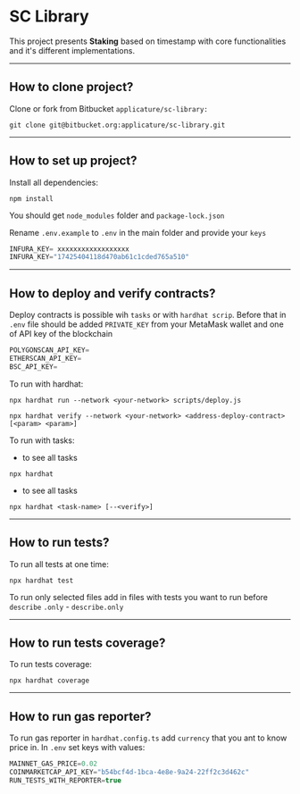 # SC Library

This project presents **Staking** based on timestamp with core functionalities and it's different implementations.

---

## How to clone project?
Clone or fork from Bitbucket `applicature/sc-library:`

```
git clone git@bitbucket.org:applicature/sc-library.git
```

---

## How to set up project?
Install all dependencies:
```
npm install 
```
You should get `node_modules` folder and `package-lock.json`

Rename `.env.example` to `.env` in the main folder and provide your `keys`
```jsx
INFURA_KEY= xxxxxxxxxxxxxxxxxx
INFURA_KEY="17425404118d470ab61c1cded765a510"
```

---

## How to deploy and verify contracts?
Deploy contracts is possible wih `tasks` or with `hardhat scrip`. Before that in `.env` file should be added `PRIVATE_KEY` from your MetaMask wallet and one of API key of the blockchain
```jsx
POLYGONSCAN_API_KEY=
ETHERSCAN_API_KEY=
BSC_API_KEY=
```

To run with hardhat:

```
npx hardhat run --network <your-network> scripts/deploy.js
```

```
npx hardhat verify --network <your-network> <address-deploy-contract> [<param> <param>]
```

To run with tasks:

* to see all tasks

```
npx hardhat
```

* to see all tasks

```
npx hardhat <task-name> [--<verify>]
```

--- 

## How to run tests?
To run all tests at one time:
```
npx hardhat test
```

To run only selected files add in files with tests you want to run before `describe` `.only` - `describe.only`

---

## How to run tests coverage?
To run tests coverage:
```
npx hardhat coverage
```

---

## How to run gas reporter?
To run gas reporter in `hardhat.config.ts` add `currency` that you ant to know price in. In `.env` set keys with values:
```jsx
MAINNET_GAS_PRICE=0.02
COINMARKETCAP_API_KEY="b54bcf4d-1bca-4e8e-9a24-22ff2c3d462c"
RUN_TESTS_WITH_REPORTER=true
```

